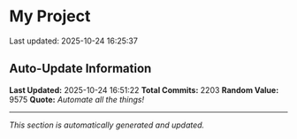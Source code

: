 # My Project


Last updated: 2025-10-24 16:25:37


































































































































































































































































































































































































































































































































































































































































































































































































































































































































































































































































































































































































































































































































































































































































































































































































































































































































































































































































































































































































































































































































































































































































































































































































































































































































































































































































































## Auto-Update Information

**Last Updated:** 2025-10-24 16:51:22
**Total Commits:** 2203
**Random Value:** 9575
**Quote:** _Automate all the things!_

---
_This section is automatically generated and updated._
